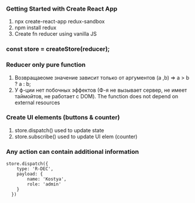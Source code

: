 ### Getting Started with Create React App
1. npx create-react-app redux-sandbox
2. npm install redux
3. Create fn reducer using vanilla JS 

### const store = createStore(reducer);

### Reducer only pure function
1. Возвращаеоме значение зависит только от аргументов (a ,b) => a > b ? a : b;
2. У ф-ции нет побочных эффектов (Ф-я не вызывает сервер, не имеет таймойтов, не работает с DOM). The function does not depend on external resources
### Create UI elements (buttons & counter)
1. store.dispatch() used to update state
2. store.subscribe() used to update UI elem (counter) 

### Any action can contain additional information
```
store.dispatch({ 
    type: 'R-DEC',
    payload: {
        name: 'Kostya',
        role: 'admin'
    } 
  })
```
